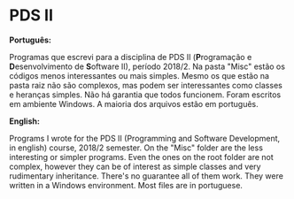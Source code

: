 # PDS II

**Português:**

Programas que escrevi para a disciplina de PDS II (**P**rogramação e **D**esenvolvimento de **S**oftware II), período 2018/2. Na pasta "Misc" estão os códigos menos interessantes ou mais simples. Mesmo os que estão na pasta raiz não são complexos, mas podem ser interessantes como classes e heranças simples. Não há garantia que todos funcionem. Foram escritos em ambiente Windows. A maioria dos arquivos estão em português.
  
  
  
  
  
  
  
  
  
  
**English:**

Programs I wrote for the PDS II (Programming and Software Development, in english) course, 2018/2 semester. On the "Misc" folder are the less interesting or simpler programs. Even the ones on the root folder are not complex, however they can be of interest as simple classes and very rudimentary inheritance. There's no guarantee all of them work. They were written in a Windows environment. Most files are in portuguese.
